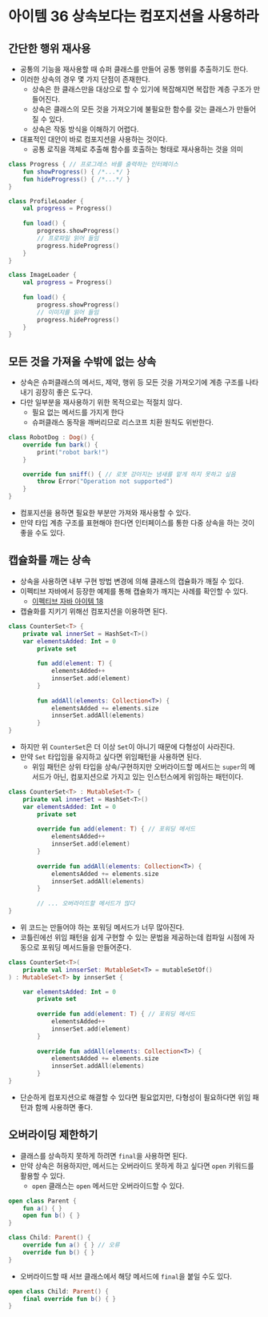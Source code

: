 # 아이템 36 상속보다는 컴포지션을 사용하라
## 간단한 행위 재사용

- 공통의 기능을 재사용할 때 슈퍼 클래스를 만들어 공통 행위를 추출하기도 한다.
- 이러한 상속의 경우 몇 가지 단점이 존재한다.
    - 상속은 한 클래스만을 대상으로 할 수 있기에 복잡해지면 복잡한 계층 구조가 만들어진다.
    - 상속은 클래스의 모든 것을 가져오기에 불필요한 함수를 갖는 클래스가 만들어질 수 있다.
    - 상속은 작동 방식을 이해하기 어렵다.
- 대표적인 대안이 바로 컴포지션을 사용하는 것이다.
    - 공통 로직을 객체로 추출해 함수를 호출하는 형태로 재사용하는 것을 의미

```kotlin
class Progress { // 프로그레스 바를 출력하는 인터페이스
	fun showProgress() { /*...*/ }
	fun hideProgress() { /*...*/ }
}

class ProfileLoader {
	val progress = Progress()
	
	fun load() {
		progress.showProgress()
		// 프로파일 읽어 들임
		progress.hideProgress()
	}
}

class ImageLoader {
	val progress = Progress()
	
	fun load() {
		progress.showProgress()
		// 이미지를 읽어 들임
		progress.hideProgress()
	}
}
```

## 모든 것을 가져올 수밖에 없는 상속

- 상속은 슈퍼클래스의 메서드, 제약, 행위 등 모든 것을 가져오기에 계층 구조를 나타내기 굉장히 좋은 도구다.
- 다만 일부분을 재사용하기 위한 목적으로는 적절치 않다.
    - 필요 없는 메서드를 가지게 한다
    - 슈퍼클래스 동작을 깨버리므로 리스코프 치환 원칙도 위반한다.

```kotlin
class RobotDog : Dog() {
	override fun bark() {
		print("robot bark!")
	}

	override fun sniff() { // 로봇 강아지는 냄새를 맡게 하지 못하고 싶음
		throw Error("Operation not supported")
	}
}
```

- 컴포지션을 용하면 필요한 부분만 가져와 재사용할 수 있다.
- 만약 타입 계층 구조를 표현해야 한다면 인터페이스를 통한 다중 상속을 하는 것이 좋을 수도 있다.

## 캡슐화를 깨는 상속

- 상속을 사용하면 내부 구현 방법 변경에 의해 클래스의 캡슐화가 깨질 수 있다.
- 이펙티브 자바에서 등장한 예제를 통해 캡슐화가 깨지는 사례를 확인할 수 있다.
  - [이펙티브 자바 아이템 18](https://github.com/ldk980130/TIL/blob/main/java/effective-java/item-18.md#%EC%83%81%EC%86%8D%EC%9D%80-%EC%BA%A1%EC%8A%90%ED%99%94%EB%A5%BC-%EA%B9%A8%EB%9C%A8%EB%A6%B0%EB%8B%A4)
- 캡슐화를 지키기 위해선 컴포지션을 이용하면 된다.

```kotlin
class CounterSet<T> {
	private val innerSet = HashSet<T>()
	var elementsAdded: Int = 0
		private set
		
		fun add(element: T) {
			elementsAdded++
			innserSet.add(element)
		}
		
		fun addAll(elements: Collection<T>) {
			elementsAdded += elements.size
			innserSet.addAll(elements)
		}
}
```

- 하지만 위 `CounterSet`은 더 이상 `Set`이 아니기 때문에 다형성이 사라진다.
- 만약 `Set` 타입임을 유지하고 싶다면 위임패턴을 사용하면 된다.
  - 위임 패턴은 상위 타입을 상속/구현하지만 오버라이드할 메서드는 `super`의 메서드가 아닌, 컴포지션으로 가지고 있는 인스턴스에게 위임하는 패턴이다.

```kotlin
class CounterSet<T> : MutableSet<T> {
	private val innerSet = HashSet<T>()
	var elementsAdded: Int = 0
		private set
		
		override fun add(element: T) { // 포워딩 메서드
			elementsAdded++
			innserSet.add(element)
		}
		
		override fun addAll(elements: Collection<T>) {
			elementsAdded += elements.size
			innserSet.addAll(elements)
		}
		
		// ... 오버라이드할 메서드가 많다
}
```

- 위 코드는 만들어야 하는 포워딩 메서드가 너무 많아진다.
- 코틀린에선 위임 패턴을 쉽게 구현할 수 있는 문법을 제공하는데 컴파일 시점에 자동으로 포워딩 메서드들을 만들어준다.

```kotlin
class CounterSet<T>(
	private val innserSet: MutableSet<T> = mutableSetOf()
) : MutableSet<T> by innserSet {

	var elementsAdded: Int = 0
		private set
		
		override fun add(element: T) { // 포워딩 메서드
			elementsAdded++
			innserSet.add(element)
		}
		
		override fun addAll(elements: Collection<T>) {
			elementsAdded += elements.size
			innserSet.addAll(elements)
		}
}
```

- 단순하게 컴포지션으로 해결할 수 있다면 필요없지만, 다형성이 필요하다면 위임 패턴과 함께 사용하면 좋다.

## 오버라이딩 제한하기

- 클래스를 상속하지 못하게 하려면 `final`을 사용하면 된다.
- 만약 상속은 허용하지만, 메서드는 오버라이드 못하게 하고 싶다면 `open` 키워드를 활용할 수 있다.
  - `open` 클래스는 `open` 메서드만 오버라이드할 수 있다.

```kotlin
open class Parent {
	fun a() { }
	open fun b() { }
}

class Child: Parent() {
	override fun a() { } // 오류
	override fun b() { }
}
```

- 오버라이드할 때 서브 클래스에서 해당 메서드에 `final`을 붙일 수도 있다.

```kotlin
open class Child: Parent() {
	final override fun b() { }
}
```
